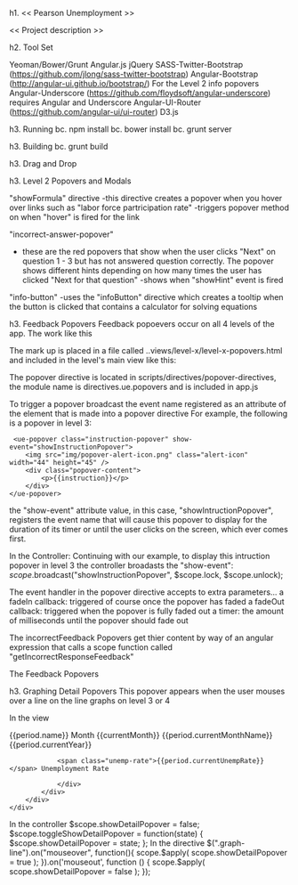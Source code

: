 h1. << Pearson Unemployment >>

<< Project description >>

h2. Tool Set

Yeoman/Bower/Grunt
Angular.js
jQuery
SASS-Twitter-Bootstrap (https://github.com/jlong/sass-twitter-bootstrap) 
Angular-Bootstrap (http://angular-ui.github.io/bootstrap/) For the Level 2 info popovers
Angular-Underscore (https://github.com/floydsoft/angular-underscore) requires Angular and Underscore
Angular-UI-Router (https://github.com/angular-ui/ui-router)
D3.js

h3. Running
bc. npm install
bc. bower install
bc. grunt server

h3. Building
bc. grunt build


h3. Drag and Drop

h3. Level 2 Popovers and Modals

"showFormula" directive
-this directive creates a popover when you hover over links such as "labor force partricipation rate"
-triggers popover method on when "hover" is fired for the link

"incorrect-answer-popover"
- these are the red popovers that show when the user clicks "Next" on question 1 - 3 but has not answered question correctly. The popover shows different hints depending on how many times the user has clicked "Next for that question"
-shows when "showHint" event is fired

"info-button"
-uses the "infoButton" directive which creates a tooltip when the button is clicked that contains a calculator for solving equations

h3. Feedback Popovers
Feedback popoevers occur on all 4 levels of the app. The work  like this

The mark up is placed in a file called ..views/level-x/level-x-popovers.html
and included in the level's main view like this: 
	<div ng-include src="'views/level-x/level-x-popovers.html'"></div>

The popover directive is located in scripts/directives/popover-directives, the module name is directives.ue.popovers and is included in app.js

To trigger a popover broadcast the event name registered as an attribute of the element that is made into a popover directive
For example, the following is a popover in level 3: 

	 <ue-popover class="instruction-popover" show-event="showInstructionPopover">
		<img src="img/popover-alert-icon.png" class="alert-icon" width="44" height="45" />
		<div class="popover-content">
			<p>{{instruction}}</p>
		</div>
	</ue-popover>

the "show-event" attribute value, in this case, "showIntructionPopover",  registers the event name that will cause this popover to display for the duration of its timer or until the user clicks on the screen, which ever comes first. 

In the Controller:
Continuing with our example, to display this intruction popover in level 3 the controller broadasts the "show-event":
	$scope.$broadcast("showInstructionPopover", $scope.lock, $scope.unlock);

The event handler in the popover directive accepts to extra parameters... 
a fadeIn callback: triggered of course once the popover has faded 
a fadeOut callback: triggered when the popover is fully faded out
a timer: the amount of milliseconds until the popover should fade out

The incorrectFeedback Popovers get thier content by way of an angular expression that calls a scope function called "getIncorrectResponseFeedback"


The Feedback Popovers


h3. Graphing Detail Popovers
This popover appears when the user mouses over a line on the line graphs on level 3 or 4

In the view
	<div class="popover detail-popover" ng-show="showDetailPopover" ><div class="arrow"></div>
			<div class="popover-content">
				{{period.name}}
				Month {{currentMonth}} <span class="month">{{period.currentMonthName}}</span> <span class="year">{{period.currentYear}}</span>

				<span class="unemp-rate">{{period.currentUnempRate}}</span> Unemployment Rate

				</div>
			</div>
		</div>
	</div>
In the controller
	$scope.showDetailPopover = false;
	$scope.toggleShowDetailPopover = function(state) {
        $scope.showDetailPopover = state;
    };
In the directive
	$(".graph-line").on("mouseover", function(){ 
	  scope.$apply( scope.showDetailPopover = true ); 
	}).on('mouseout', function () { 
	  scope.$apply( scope.showDetailPopover = false ); 
	});